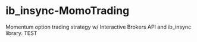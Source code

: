 # ib_insync-MomoTrading
Momentum option trading strategy w/ Interactive Brokers API and ib_insync library. TEST
